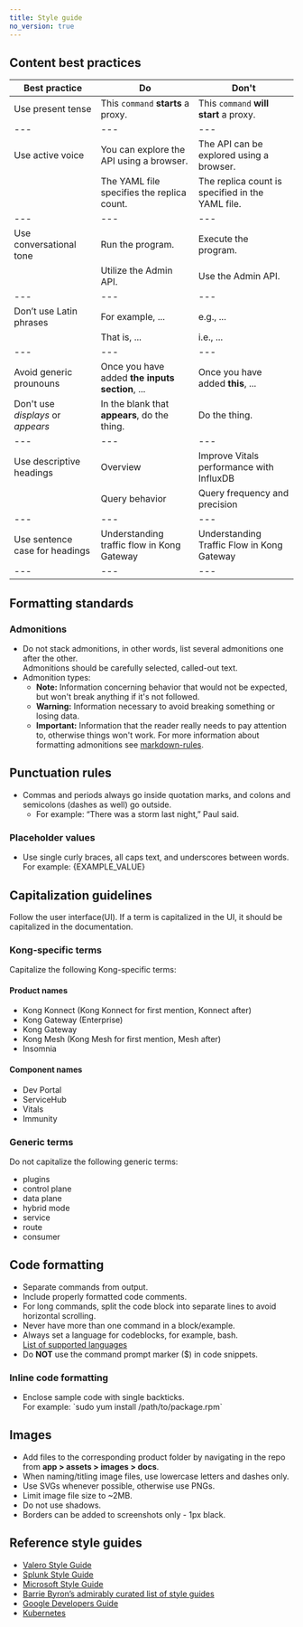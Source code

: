 ```yaml
---
title: Style guide
no_version: true
---
```


## Content best practices

|Best practice                      |Do                                             |Don't                                              |
|---                                |---                                            |---                                                |  
|Use present tense                  |This `command` **starts** a proxy.             |This `command` **will start** a proxy.             |
|---                                |---                                            |---                                                |
|Use active voice                   |You can explore the API using a browser.       |The API can be explored using a browser.           |
|                                   |The YAML file specifies the replica count.     |The replica count is specified in the YAML file.   |
|---                                |---                                            |---                                                |
|Use conversational tone            |Run the program.                               |Execute the program.                               |
|                                   |Utilize the Admin API.                         |Use the Admin API.                                 |
|---                                |---                                            |---                                                |
|Don’t use Latin phrases            |For example, ...                               |e.g., ...                                          |
|                                   |That is, ...                                   |i.e., ...                                          |
|---                                |---                                            |---                                                |
|Avoid generic prounouns            |Once you have added **the inputs section**, ...|Once you have added **this**, ...                  |
|Don't use _displays_ or _appears_      |In the blank that **appears**, do the thing.   |Do the thing.      |
|---                                |---                                            |---                                                |
|Use descriptive headings           |Overview                                       |Improve Vitals performance with InfluxDB           |
|                                   |Query behavior                                 |Query frequency and precision                      |
|---                                |---                                            |---                                                |
|Use sentence case for headings     |Understanding traffic flow in Kong Gateway     |Understanding Traffic Flow in Kong Gateway         |
|---                                |---                                            |---                                                |

## Formatting standards

### Admonitions
- Do not stack admonitions, in other words, list several admonitions one after the other.<br/>
  Admonitions should be carefully selected, called-out text.
- Admonition types:
  - **Note:** Information concerning behavior that would not be expected, but won't break anything if it's not followed.
  - **Warning:** Information necessary to avoid breaking something or losing data.
  - **Important:** Information that the reader really needs to pay attention to, otherwise things won't work.
For more information about formatting admonitions see [markdown-rules](/contributing/markdown-rules/#admonitions).

## Punctuation rules
- Commas and periods always go inside quotation marks, and colons and semicolons (dashes as well) go outside.
  - For example: “There was a storm last night,” Paul said.

### Placeholder values
- Use single curly braces, all caps text, and underscores between words.<br/>
  For example: {EXAMPLE_VALUE}

## Capitalization guidelines
Follow the user interface(UI). If a term is capitalized in the UI, it should be capitalized in the documentation.

### Kong-specific terms
Capitalize the following Kong-specific terms:

#### Product names
- Kong Konnect (Kong Konnect for first mention, Konnect after)
- Kong Gateway (Enterprise)
- Kong Gateway
- Kong Mesh (Kong Mesh for first mention, Mesh after)
- Insomnia

#### Component names
- Dev Portal
- ServiceHub
- Vitals
- Immunity

### Generic terms
Do not capitalize the following generic terms:
- plugins
- control plane
- data plane
- hybrid mode
- service
- route
- consumer

## Code formatting
- Separate commands from output.
- Include properly formatted code comments.
- For long commands, split the code block into separate lines to avoid horizontal scrolling.
- Never have more than one command in a block/example.
- Always set a language for codeblocks, for example, bash.<br/>
  [List of supported languages](https://github.com/rouge-ruby/rouge/wiki/List-of-supported-languages-and-lexers)
- Do **NOT** use the command prompt marker ($) in code snippets.

### Inline code formatting
- Enclose sample code with single backticks.<br/>
  For example: \`sudo yum install /path/to/package.rpm`

## Images
- Add files to the corresponding product folder by navigating in the repo from **app > assets > images > docs**.
- When naming/titling image files, use lowercase letters and dashes only.
- Use SVGs whenever possible, otherwise use PNGs.
- Limit image file size to ~2MB.
- Do not use shadows.
- Borders can be added to screenshots only - 1px black.

## Reference style guides
- [Valero Style Guide](https://velero.io/docs/v1.5/style-guide/#inline-code-formatting)
- [Splunk Style Guide](https://docs.splunk.com/Documentation/StyleGuide/current/StyleGuide/Howtouse)
- [Microsoft Style Guide](https://docs.microsoft.com/en-us/style-guide/welcome/)
- [Barrie Byron’s admirably curated list of style guides](https://docs.google.com/document/d/1wAVt65UpgBJ4e_tzPCVnPHwOqYYtENuRkojDSq-7nK0/edit)
- [Google Developers Guide](https://developers.google.com/style)
- [Kubernetes](https://kubernetes.io/docs/contribute/style/style-guide/)
